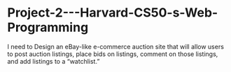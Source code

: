 # Project-2---Harvard-CS50-s-Web-Programming
 I need to Design an eBay-like e-commerce auction site that will allow users to post auction listings, place bids on listings, comment on those listings, and add listings to a “watchlist.”
